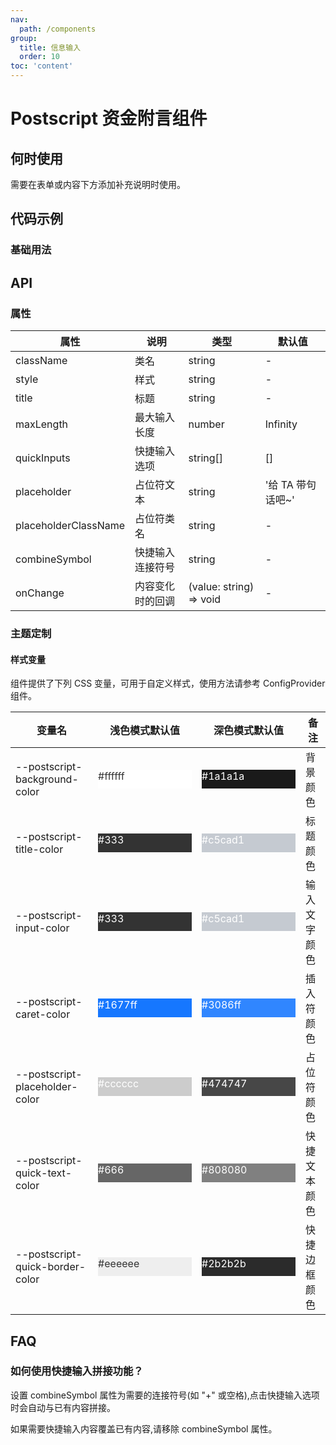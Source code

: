 ```yaml
---
nav:
  path: /components
group:
  title: 信息输入
  order: 10
toc: 'content'
---
```


# Postscript 资金附言组件

## 何时使用

需要在表单或内容下方添加补充说明时使用。

## 代码示例

### 基础用法

<code src='../../demo/pages/Postscript/index'></code>

## API

### 属性

| 属性                 | 说明             | 类型                    | 默认值            |
| -------------------- | ---------------- | ----------------------- | ----------------- |
| className            | 类名             | string                  | -                 |
| style                | 样式             | string                  | -                 |
| title                | 标题             | string                  | -                 |
| maxLength            | 最大输入长度     | number                  | Infinity          |
| quickInputs          | 快捷输入选项     | string[]                | []                |
| placeholder          | 占位符文本       | string                  | '给 TA 带句话吧~' |
| placeholderClassName | 占位符类名       | string                  | -                 |
| combineSymbol        | 快捷输入连接符号 | string                  | -                 |
| onChange             | 内容变化时的回调 | (value: string) => void | -                 |


### 主题定制

#### 样式变量

组件提供了下列 CSS 变量，可用于自定义样式，使用方法请参考 ConfigProvider 组件。

| 变量名                            | 浅色模式默认值                                                                                               | 深色模式默认值                                                                                               | 备注             |
| --------------------------------- | --------------------------------------------------------------------------------------------------------- | --------------------------------------------------------------------------------------------------------- | ---------------- |
| --postscript-background-color     | <div style="width: 150px; height: 30px; background-color: #ffffff; color: #333;">#ffffff</div>             | <div style="width: 150px; height: 30px; background-color: #1a1a1a; color: #ffffff;">#1a1a1a</div>         | 背景颜色         |
| --postscript-title-color          | <div style="width: 150px; height: 30px; background-color: #333; color: #ffffff;">#333</div>               | <div style="width: 150px; height: 30px; background-color: #c5cad1; color: #ffffff;">#c5cad1</div>         | 标题颜色         |
| --postscript-input-color          | <div style="width: 150px; height: 30px; background-color: #333; color: #ffffff;">#333</div>               | <div style="width: 150px; height: 30px; background-color: #c5cad1; color: #ffffff;">#c5cad1</div>         | 输入文字颜色     |
| --postscript-caret-color          | <div style="width: 150px; height: 30px; background-color: #1677ff; color: #ffffff;">#1677ff</div>         | <div style="width: 150px; height: 30px; background-color: #3086ff; color: #ffffff;">#3086ff</div>         | 插入符颜色       |
| --postscript-placeholder-color    | <div style="width: 150px; height: 30px; background-color: #cccccc; color: #ffffff;">#cccccc</div>         | <div style="width: 150px; height: 30px; background-color: #474747; color: #ffffff;">#474747</div>         | 占位符颜色       |
| --postscript-quick-text-color     | <div style="width: 150px; height: 30px; background-color: #666; color: #ffffff;">#666</div>               | <div style="width: 150px; height: 30px; background-color: #808080; color: #ffffff;">#808080</div>         | 快捷文本颜色     |
| --postscript-quick-border-color   | <div style="width: 150px; height: 30px; background-color: #eeeeee; color: #333;">#eeeeee</div>            | <div style="width: 150px; height: 30px; background-color: #2b2b2b; color: #ffffff;">#2b2b2b</div>         | 快捷边框颜色     |

## FAQ

### 如何使用快捷输入拼接功能？

设置 combineSymbol 属性为需要的连接符号(如 "+" 或空格),点击快捷输入选项时会自动与已有内容拼接。

如果需要快捷输入内容覆盖已有内容,请移除 combineSymbol 属性。
